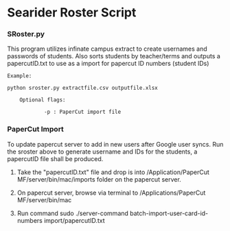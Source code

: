 # Searider Roster Script


<h3>SRoster.py</h3>
This program utilizes infinate campus extract to create usernames and passwords of students. Also sorts students by teacher/terms and outputs a papercutID.txt to use as a import for papercut ID numbers (student IDs)

    Example:

    python sroster.py extractfile.csv outputfile.xlsx

        Optional flags:
        
                -p : PaperCut import file


<h3>PaperCut Import</h3>

To update papercut server to add in new users after Google user syncs. Run the sroster above to generate username and IDs for the students, a papercutID file shall be produced.

1. Take the "papercutID.txt" file and drop is into /Application/PaperCut MF/server/bin/mac/imports folder on the papercut server.

2. On papercut server, browse via terminal to /Applications/PaperCut MF/server/bin/mac

3. Run command sudo ./server-command batch-import-user-card-id-numbers import/papercutID.txt

